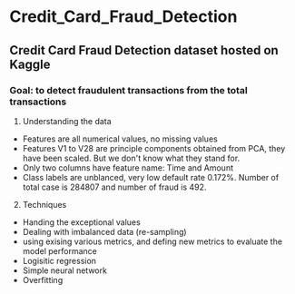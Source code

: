 # Credit_Card_Fraud_Detection

## Credit Card Fraud Detection dataset hosted on Kaggle

### Goal: to detect fraudulent transactions from the total transactions

1) Understanding the data

* Features are all numerical values, no missing values
* Features V1 to V28 are principle components obtained from PCA, they have been scaled. But we don't know what they stand for.
* Only two columns have feature name: Time and Amount
* Class labels are unblanced, very low default rate 0.172%. Number of total case is 284807 and number of fraud is 492.

2) Techniques

* Handing the exceptional values
* Dealing with imbalanced data (re-sampling)
* using exising various metrics, and defing new metrics to evaluate the model performance
* Logisitic regression
* Simple neural network
* Overfitting
